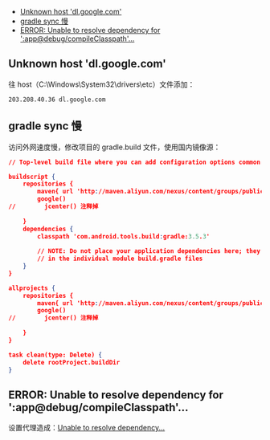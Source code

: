 <!-- START doctoc generated TOC please keep comment here to allow auto update -->
<!-- DON'T EDIT THIS SECTION, INSTEAD RE-RUN doctoc TO UPDATE -->


- [Unknown host 'dl.google.com'](#unknown-host-dlgooglecom)
- [gradle sync 慢](#gradle-sync-%E6%85%A2)
- [ERROR: Unable to resolve dependency for ':app@debug/compileClasspath'...](#error-unable-to-resolve-dependency-for-appdebugcompileclasspath)

<!-- END doctoc generated TOC please keep comment here to allow auto update -->

## Unknown host 'dl.google.com'

往 host（C:\Windows\System32\drivers\etc）文件添加：

`203.208.40.36 dl.google.com`



## gradle sync 慢

访问外网速度慢，修改项目的 gradle.build 文件，使用国内镜像源：

```json
// Top-level build file where you can add configuration options common to all sub-projects/modules.

buildscript {
    repositories {
        maven{ url 'http://maven.aliyun.com/nexus/content/groups/public'} //阿里云镜像源
        google()
//        jcenter() 注释掉
        
    }
    dependencies {
        classpath 'com.android.tools.build:gradle:3.5.3'
        
        // NOTE: Do not place your application dependencies here; they belong
        // in the individual module build.gradle files
    }
}

allprojects {
    repositories {
        maven{ url 'http://maven.aliyun.com/nexus/content/groups/public'} //阿里云镜像源
        google()
//        jcenter() 注释掉
        
    }
}

task clean(type: Delete) {
    delete rootProject.buildDir
}

```



## ERROR: Unable to resolve dependency for ':app@debug/compileClasspath'...

设置代理造成：[Unable to resolve dependency...](https://blog.csdn.net/leol_2/article/details/84785626)

